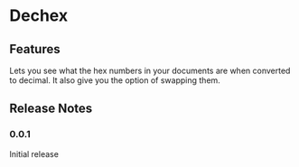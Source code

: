 # Dechex

## Features

Lets you see what the hex numbers in your documents are when converted to decimal.
It also give you the option of swapping them.

## Release Notes

### 0.0.1
Initial release
